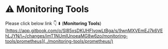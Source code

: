 # ⚠️ Monitoring Tools

Please click below link 👇 ⬇️ (**Monitoring Tools**)\
[https://app.gitbook.com/o/Sl85xsDKUHFlvowLtBga/s/9wnMXVEmEJ7k6VEhLJYN/\~/changes/imT1NUmIUnoeaMG8w6zo/monitoring-tools/prometheus](../monitoring-tools/prometheus/)
